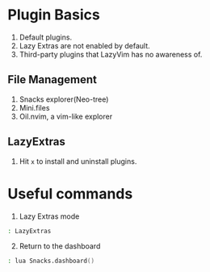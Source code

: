 # Plugin Basics
1. Default plugins.
2. Lazy Extras are not enabled by default.
3. Third-party plugins that LazyVim has no awareness of.

## File Management ##
1. Snacks explorer(Neo-tree)
2. Mini.files
3. Oil.nvim, a vim-like explorer

## LazyExtras ##
1. Hit `x` to install and uninstall plugins.

# Useful commands
1. Lazy Extras mode 
```zsh  
: LazyExtras
```
2. Return to the dashboard
```zsh
: lua Snacks.dashboard()
```


